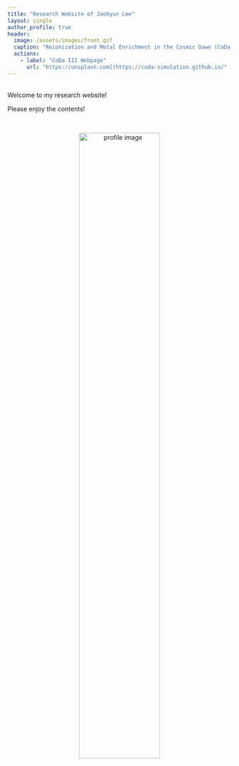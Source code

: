 ```yaml
---
title: "Research Website of Joohyun Lee"
layout: single
author_profile: true
header:
  image: /assets/images/front.gif
  caption: "Reionization and Metal Enrichment in the Cosmic Dawn (CoDa) III Simulation"
  actions:
    - label: "CoDa III Webpage"
      url: "https://unsplash.com](https://coda-simulation.github.io/"
---
```


<br/>
Welcome to my research website!

Please enjoy the contents!

<br>
<p style="text-align:center;"><img src="https://joohyun-lee.github.io/images/front.jpg" alt="profile image" width="60%" height="auto">
